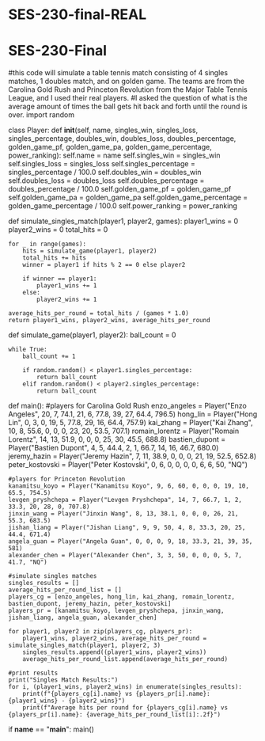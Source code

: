# SES-230-final-REAL
# SES-230-Final
#this code will simulate a table tennis match consisting of 4 singles matches, 1 doubles match, and on golden game. The teams are from the Carolina Gold Rush and Princeton Revolution from the Major Table Tennis League, and I used their real players.
#I asked the question of what is the average amount of times the ball gets hit back and forth until the round is over.
import random

class Player:
    def __init__(self, name, singles_win, singles_loss, singles_percentage,
                 doubles_win, doubles_loss, doubles_percentage,
                 golden_game_pf, golden_game_pa, golden_game_percentage, power_ranking):
        self.name = name
        self.singles_win = singles_win
        self.singles_loss = singles_loss
        self.singles_percentage = singles_percentage / 100.0
        self.doubles_win = doubles_win
        self.doubles_loss = doubles_loss
        self.doubles_percentage = doubles_percentage / 100.0
        self.golden_game_pf = golden_game_pf
        self.golden_game_pa = golden_game_pa
        self.golden_game_percentage = golden_game_percentage / 100.0
        self.power_ranking = power_ranking

def simulate_singles_match(player1, player2, games):
    player1_wins = 0
    player2_wins = 0
    total_hits = 0

    for _ in range(games):
        hits = simulate_game(player1, player2)
        total_hits += hits
        winner = player1 if hits % 2 == 0 else player2

        if winner == player1:
            player1_wins += 1
        else:
            player2_wins += 1

    average_hits_per_round = total_hits / (games * 1.0)
    return player1_wins, player2_wins, average_hits_per_round

def simulate_game(player1, player2):
    ball_count = 0

    while True:
        ball_count += 1

        if random.random() < player1.singles_percentage:
            return ball_count
        elif random.random() < player2.singles_percentage:
            return ball_count

def main():
    #players for Carolina Gold Rush
    enzo_angeles = Player("Enzo Angeles", 20, 7, 74.1, 21, 6, 77.8, 39, 27, 64.4, 796.5)
    hong_lin = Player("Hong Lin", 0, 3, 0, 19, 5, 77.8, 29, 16, 64.4, 757.9)
    kai_zhang = Player("Kai Zhang", 10, 8, 55.6, 0, 0, 0, 23, 20, 53.5, 707.1)
    romain_lorentz = Player("Romain Lorentz", 14, 13, 51.9, 0, 0, 0, 25, 30, 45.5, 688.8)
    bastien_dupont = Player("Bastien Dupont", 4, 5, 44.4, 2, 1, 66.7, 14, 16, 46.7, 680.0)
    jeremy_hazin = Player("Jeremy Hazin", 7, 11, 38.9, 0, 0, 0, 21, 19, 52.5, 652.8)
    peter_kostovski = Player("Peter Kostovski", 0, 6, 0, 0, 0, 0, 6, 6, 50, "NQ")

    #players for Princeton Revolution
    kanamitsu_koyo = Player("Kanamitsu Koyo", 9, 6, 60, 0, 0, 0, 19, 10, 65.5, 754.5)
    levgen_pryshchepa = Player("Levgen Pryshchepa", 14, 7, 66.7, 1, 2, 33.3, 20, 28, 0, 707.8)
    jinxin_wang = Player("Jinxin Wang", 8, 13, 38.1, 0, 0, 0, 26, 21, 55.3, 683.5)
    jishan_liang = Player("Jishan Liang", 9, 9, 50, 4, 8, 33.3, 20, 25, 44.4, 671.4)
    angela_guan = Player("Angela Guan", 0, 0, 0, 9, 18, 33.3, 21, 39, 35, 581)
    alexander_chen = Player("Alexander Chen", 3, 3, 50, 0, 0, 0, 5, 7, 41.7, "NQ")

    #simulate singles matches
    singles_results = []
    average_hits_per_round_list = []
    players_cg = [enzo_angeles, hong_lin, kai_zhang, romain_lorentz, bastien_dupont, jeremy_hazin, peter_kostovski]
    players_pr = [kanamitsu_koyo, levgen_pryshchepa, jinxin_wang, jishan_liang, angela_guan, alexander_chen]

    for player1, player2 in zip(players_cg, players_pr):
        player1_wins, player2_wins, average_hits_per_round = simulate_singles_match(player1, player2, 3)
        singles_results.append((player1_wins, player2_wins))
        average_hits_per_round_list.append(average_hits_per_round)

    #print results
    print("Singles Match Results:")
    for i, (player1_wins, player2_wins) in enumerate(singles_results):
        print(f"{players_cg[i].name} vs {players_pr[i].name}: {player1_wins} - {player2_wins}")
        print(f"Average hits per round for {players_cg[i].name} vs {players_pr[i].name}: {average_hits_per_round_list[i]:.2f}")

if __name__ == "__main__":
    main()
